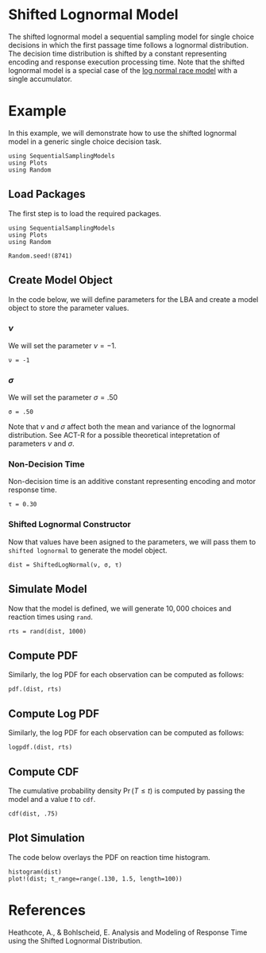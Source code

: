# Shifted Lognormal Model

The shifted lognormal model a sequential sampling model for single choice decisions in which the first passage time follows a lognormal distribution. The decision time distribution is shifted by a constant representing encoding and response execution processing time. Note that the shifted lognormal model is a special case of the [log normal race model](https://itsdfish.github.io/SequentialSamplingModels.jl/dev/lnr/) with a single accumulator. 

# Example
In this example, we will demonstrate how to use the shifted lognormal model in a generic single choice decision task. 
```@setup shifted_lognormal
using SequentialSamplingModels
using Plots 
using Random
```

## Load Packages
The first step is to load the required packages.

```@example shifted_lognormal
using SequentialSamplingModels
using Plots 
using Random

Random.seed!(8741)
```
## Create Model Object
In the code below, we will define parameters for the LBA and create a model object to store the parameter values. 

### $\nu$

We will set the parameter $\nu = -1$.

```@example shifted_lognormal
ν = -1
```

### $\sigma$

We will set the parameter $\sigma = .50$ 

```@example shifted_lognormal
σ = .50
```

Note that $\nu$ and $\sigma$ affect both the mean and variance of the lognormal distribution. See ACT-R for a possible theoretical intepretation of parameters $\nu$ and $\sigma$.

### Non-Decision Time

Non-decision time is an additive constant representing encoding and motor response time.
```@example shifted_lognormal
τ = 0.30
```
### Shifted Lognormal Constructor 

Now that values have been asigned to the parameters, we will pass them to `shifted lognormal` to generate the model object.

```@example shifted_lognormal 
dist = ShiftedLogNormal(ν, σ, τ)
```
## Simulate Model

Now that the model is defined, we will generate $10,000$ choices and reaction times using `rand`. 

 ```@example shifted_lognormal 
rts = rand(dist, 1000)
```

## Compute  PDF
Similarly, the log PDF for each observation can be computed as follows:

 ```@example shifted_lognormal 
pdf.(dist, rts)
```

## Compute Log PDF
Similarly, the log PDF for each observation can be computed as follows:

```@example shifted_lognormal 
logpdf.(dist, rts)
```

## Compute CDF
The cumulative probability density $\Pr(T \leq t)$ is computed by passing the model and a value $t$ to `cdf`.

```@example shifted_lognormal 
cdf(dist, .75)
```

## Plot Simulation
The code below overlays the PDF on reaction time histogram.
```@example shifted_lognormal 
histogram(dist)
plot!(dist; t_range=range(.130, 1.5, length=100))
```
# References

Heathcote, A., & Bohlscheid, E. Analysis and Modeling of Response Time using the Shifted Lognormal Distribution.

